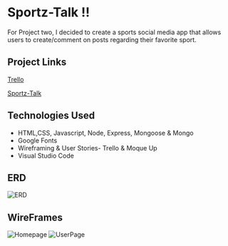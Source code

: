 # Sportz-Talk !!

For Project two, I decided to create a sports social media app that allows users to create/comment on posts regarding their favorite sport.

## Project Links

[Trello](https://trello.com/b/KcTEYPR2/jordan-clarke-sportz-talk-board)

[Sportz-Talk](https://rocky-garden-97706.herokuapp.com/posts)

## Technologies Used
- HTML,CSS, Javascript, Node, Express, Mongoose & Mongo
- Google Fonts
- Wireframing & User Stories- Trello & Moque Up
- Visual Studio Code

## ERD

![ERD](https://github.com/JordanAclarke/sportz-talk-app/blob/master/Wireframe%20%26%20Moqups/ERD%20Diagram.png)

## WireFrames

![Homepage](https://github.com/JordanAclarke/sportz-talk-app/blob/master/Wireframe%20%26%20Moqups/Home%20PAge.png)
![UserPage](https://github.com/JordanAclarke/sportz-talk-app/blob/master/Wireframe%20%26%20Moqups/Users%20Page.png)
